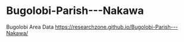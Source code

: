 # Bugolobi-Parish---Nakawa
Bugolobi Area Data
https://researchzone.github.io/Bugolobi-Parish---Nakawa/
